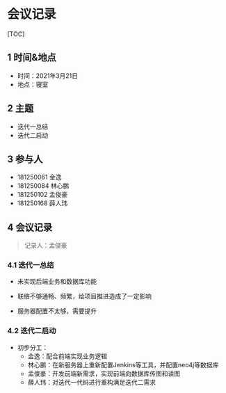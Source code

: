 # 会议记录

[TOC]

## 1 时间&地点

- 时间：2021年3月21日
- 地点：寝室

## 2 主题

- 迭代一总结
- 迭代二启动

## 3 参与人

- 181250061 金逸
- 181250084 林心鹏
- 181250102 孟俊豪
- 181250168 薛人玮

## 4 会议记录

> 记录人：孟俊豪

### 4.1 迭代一总结

- 未实现后端业务和数据库功能

- 联络不够通畅、频繁，给项目推进造成了一定影响

- 服务器配置不太够，需要提升

### 4.2 迭代二启动

- 初步分工：
  - 金逸：配合前端实现业务逻辑
  - 林心鹏：在新服务器上重新配置Jenkins等工具，并配置neo4j等数据库
  - 孟俊豪：开发前端新需求，实现前端向数据库传图和读图
  - 薛人玮：对迭代一代码进行重构满足迭代二需求